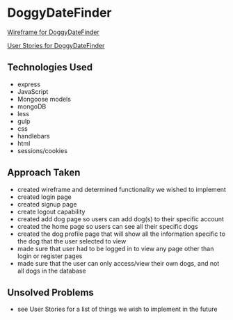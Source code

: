 # DoggyDateFinder


[Wireframe for DoggyDateFinder](wireframe.jpg)

[User Stories for DoggyDateFinder](userStories.txt)

## Technologies Used
  * express
  * JavaScript
  * Mongoose models
  * mongoDB
  * less
  * gulp
  * css
  * handlebars
  * html
  * sessions/cookies

## Approach Taken
  * created wireframe and determined functionality we wished to implement
  * created login page
  * created signup page
  * create logout capability
  * created add dog page so users can add dog(s) to their specific account
  * created the home page so users can see all their specific dogs
  * created the dog profile page that will show all the information specific to the dog that the user selected to view
  * made sure that user had to be logged in to view any page other than login or register pages
  * made sure that the user can only access/view their own dogs, and not all dogs in the database

## Unsolved Problems
  * see User Stories for a list of things we wish to implement in the future
